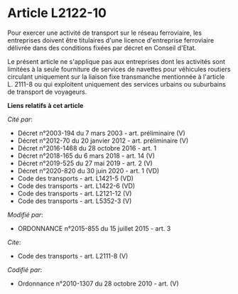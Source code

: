 # Article L2122-10

Pour exercer une activité de transport sur le réseau ferroviaire, les entreprises doivent être titulaires d'une licence
d'entreprise ferroviaire délivrée dans des conditions fixées par décret en Conseil d'Etat. 

Le présent article ne s'applique pas aux entreprises dont les activités sont limitées à la seule fourniture de services de
navettes pour véhicules routiers circulant uniquement sur la liaison fixe transmanche mentionnée à l'article L. 2111-8 ou qui
exploitent uniquement des services urbains ou suburbains de transport de voyageurs.

**Liens relatifs à cet article**

_Cité par_:

  - Décret n°2003-194 du 7 mars 2003 - art. préliminaire (V)
  - Décret n°2012-70 du 20 janvier 2012 - art. préliminaire (V)
  - Décret n°2016-1468 du 28 octobre 2016 - art. 1
  - Décret n°2018-165 du 6 mars 2018 - art. 14 (V)
  - Décret n°2019-525 du 27 mai 2019 - art. 2 (V)
  - Décret n°2020-820 du 30 juin 2020 - art. 1 (VD)
  - Code des transports - art. L1421-5 (VD)
  - Code des transports - art. L1422-6 (VD)
  - Code des transports - art. L2121-12 (V)
  - Code des transports - art. L5352-3 (V)

_Modifié par_:

  - ORDONNANCE n°2015-855 du 15 juillet 2015 - art. 3

_Cite_:

  - Code des transports - art. L2111-8 (V)

_Codifié par_:

  - Ordonnance n°2010-1307 du 28 octobre 2010 - art. (V)
